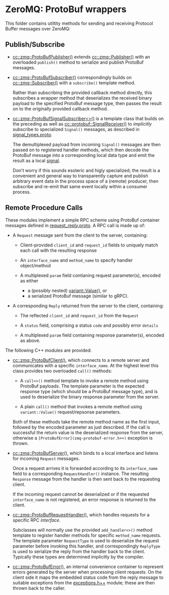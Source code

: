 ZeroMQ: ProtoBuf wrappers
=========================

This folder contains utiltity methods for sending and receiving Protocol Buffer messages over ZeroMQ:


Publish/Subscribe
-----------------

* [cc::zmq::ProtoBufPublisher()](zmq-protobuf-publisher.h++) extends
  [cc::zmq::Publisher()](../zmq-common/zmq-publisher.h++) with an overloaded
  `publish()` method to serialize and publish ProtoBuf messages.

* [cc::zmq::ProtoBufSubscriber()](zmq-protobuf-subscriber.h++) correspondingly
  builds on [cc::zmq::Subscriber()](../zmq-common/zmq-subscriber.h++) with a
  `subscribe()` template method.

  Rather than subscribing the provided callback method directly, this subscribes
  a wrapper method that deserializes the received binary payload to the
  specified ProtoBuf message type, then passes the result on to the originally
  provided callback method.

* [cc::zmq::ProtoBufSignalSubscriber<>()](zmq-protobuf-signalsubscriber.h++) is
  a template class that builds on the preceding as well as
  [cc::protobuf::SignalReceiver()](../../google/protobuf/protobuf-signal.h++) to
  *implicitly* subscribe to specialized `Signal()` messages, as described in
  [signal_types.proto](../../../../proto/signal_types.proto).

  The demultiplexed payload from incoming `Signal()` messages are then passed on
  to registered handler methods, which then decode the ProtoBuf message into a
  corresponding local data type and emit the result as a local
  [signal](../../../core/thread/signaltemplate.h++).

  Don't worry if this sounds esoteric and higly specialized; the result is a
  convenient and general way to transparently capture and publish arbitrary
  event data in the process space of a (remote) producer, then subscribe and
  re-emit that same event locally within a consumer process.


Remote Procedure Calls
----------------------

These modules implement a simple RPC scheme using ProtoBuf container messages
defined in [request_reply.proto](../../../../proto/request_reply.proto).  A RPC
call is made up of:

 * A `Request` message sent from the client to the server, containing:

   - Client-provided `client_id` and `request_id` fields to uniquely match each
     call with the resulting response

   - An `interface_name` and `method_name` to specify handler object/method

   - A multiplexed `param` field contianing request parameter(s), encoded as either
      - a (possibly nested) [variant::Value()](../../../core/types/variant-value.h++), or
      - a serialized ProtoBuf message (similar to gRPC).

 * A corresponding `Reply` returned from the server to the client, containing:

   - The reflected `client_id` and `request_id` from the `Request`

   - A `status` field, comprising a status `code` and possibly error `details`

   - A multiplexed `param` field containing response parameter(s), encoded as above.


The following C++ modules are provided:

* [cc::zmq::ProtoBufClient()](zmq-protobuf-client.h++), which connects to a remote
  server and communicates with a specific `interface_name`. At the highest level
  this class provides two overloaded `call()` methods:

    - A `call<>()` method template to invoke a remote method using ProtoBuf
      payloads.  The template parameter is the expected response type (which
      should be a ProtoBuf message type), and is used to deserialize the binary
      response parameter from the server.

    - A plain `call()` method that invokes a remote method using
      `variant::Value()` request/repsonse parameters.

  Both of these methods take the remote method name as the first input, followed
  by the encoded parameter as just described.  If the call is successful the
  return value is the deserialized response from the server, otherwise a
  `[ProtoBufError](zmq-protobuf-error.h++)` exception is thrown.

* [cc::zmq::ProtoBufServer()](zmq-protobuf-server.h++), which binds to a local
  interface and listens for incoming `Request` messages.

  Once a request arrives it is forwarded according to its `interface_name` field
  to a corresponding `RequestHandler()` instance. The resulting `Response`
  message from the handler is then sent back to the requesting client.

  If the incoming request cannot be deserialized or if the requested
  `interface_name` is not registered, an error response is returned to the
  client.

* [cc::zmq::ProtoBufRequestHandler()](zmq-protobuf-requesthandler.h++), which
  handles requests for a specific RPC *interface*.

  Subclasses will normally use the provided `add_handler<>()` method template to
  register handler methods for specific `method_name` requests. The template
  parameter `RequestType` is used to deserialize the request parameter before
  invoking this handler, and correspondingly `ReplyType` is used to serialize
  the reply from the handler back to the client. Typically these types are
  determined implicitly by the compiler.

* [cc::zmq::ProtoBufError()](zmq-protobuf-error.h++), an internal convenience
  container to represent errors generated by the server when processing client
  requests.  On the client side it maps the embedded status code from the reply
  message to suitable exceptions from the
  [exceptions.h++](../../../core/status/exceptions.h++) module; these are then
  thrown back to the caller.
